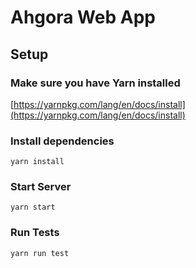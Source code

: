 # Ahgora Web App

## Setup

### Make sure you have Yarn installed
[https://yarnpkg.com/lang/en/docs/install](https://yarnpkg.com/lang/en/docs/install)

### Install dependencies
```
yarn install
```

### Start Server
```
yarn start
```

### Run Tests
```
yarn run test
```
